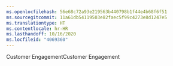 ```yaml
---
ms.openlocfilehash: 56e68c72a93e219563b440798b1f44e4b68f6f51
ms.sourcegitcommit: 11a61db54119503e82faec5f99c4273e8d1247e5
ms.translationtype: HT
ms.contentlocale: hr-HR
ms.lasthandoff: 10/16/2020
ms.locfileid: "4069360"
---
```

<span data-ttu-id="91739-101">Customer Engagement</span><span class="sxs-lookup"><span data-stu-id="91739-101">Customer Engagement</span></span>
